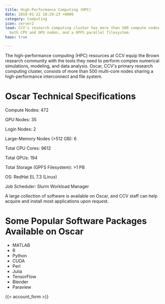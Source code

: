 ```yaml
---
title: High-Performance Computing (HPC)
date: 2019-01-22 18:29:23 +0000
category: Computing
icon: server2
lead: CCV's research computing cluster has more than 500 compute nodes, including
  both CPU and GPU nodes, and a GPFS parallel filesystem.
haas: true

---
```

The high-performance computing (HPC) resources at CCV equip the Brown research community with the tools they need to perform complex numerical simulations, modeling, and data analysis. Oscar, CCV's primary research computing cluster, consists of more than 500 multi-core nodes sharing a high-performance interconnect and file system.

# Oscar Technical Specifications

  Compute Nodes: 472

  GPU Nodes: 35

  Login Nodes: 2

  Large-Memory Nodes (>512 GB): 6

  Total CPU Cores: 9612

  Total GPUs: 194

  Total Storage (GPFS Filesystem): >1 PB

  OS: RedHat EL 7.3 (Linux)

  Job Scheduler: Slurm Workload Manager

A large collection of software is available on Oscar, and CCV staff can help acquire and install most applications upon request.

# Some Popular Software Packages Available on Oscar

* MATLAB
* R
* Python
* CUDA
* Perl
* Julia
* TensorFlow
* Blender
* Paraview

{{< account_form >}}